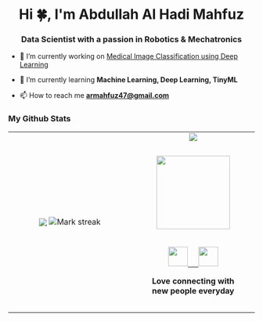 <h1 align="center">Hi 🍀, I'm Abdullah Al Hadi Mahfuz</h1>
<h3 align="center">Data Scientist with a passion in Robotics & Mechatronics </h3>

- 🔭 I’m currently working on
[Medical Image Classification using Deep Learning](https://github.com/abdullah-hadi/medical-image-classification-deep-learning)

- 🌱 I’m currently learning **Machine Learning, Deep Learning, TinyML**

- 📫 How to reach me **armahfuz47@gmail.com**



### My Github Stats
<table border="0" align="center">
<tr border="0">
<td width="50%" align="center">
  
  <img  align="center"  src="https://github-readme-stats.vercel.app/api?username=abdullah-hadi&theme=tokyonight&show_icons=true&count_private=true" />
  
  <img  title="🔥 Get streak stats for your profile at git.io/streak-stats" alt="Mark streak" src="https://github-readme-streak-stats.herokuapp.com/?user=abdullah-hadi&theme=dark&hide_border=true" />


  
</td>

<td width="50%" align="center">
 
  <img  align="center"  src="https://github-readme-stats.anuraghazra1.vercel.app/api/top-langs/?username=abdullah-hadi&hide=html,CSS&layout=compact&theme=dark&hide_border=true&no-bg=true&no-frame=true&langs_count=10"/>

<div align="center"  width="100%" style = "margin: 30px;">
    <img src="https://media.giphy.com/media/3oFyD4yCrbo29sDhZe/giphy.gif" width = 150>
    <br/> <br/>
  <p>
    <a href="https://www.facebook.com/mahfuz244">
        <img src="https://raw.githubusercontent.com/get-icon/geticon/master/icons/facebook.svg" height=40px>
    <a/>
        <a href="https://www.linkedin.com/in/mahfuz244/">  &nbsp   &nbsp
        <img src="https://raw.githubusercontent.com/get-icon/geticon/master/icons/linkedin-icon.svg" height=40px>
    <a/>   
<p/>
    <b margin-5>Love connecting with new people everyday</b> 
  
          

</div>

  
  
  </td>
</tr>
</table>



